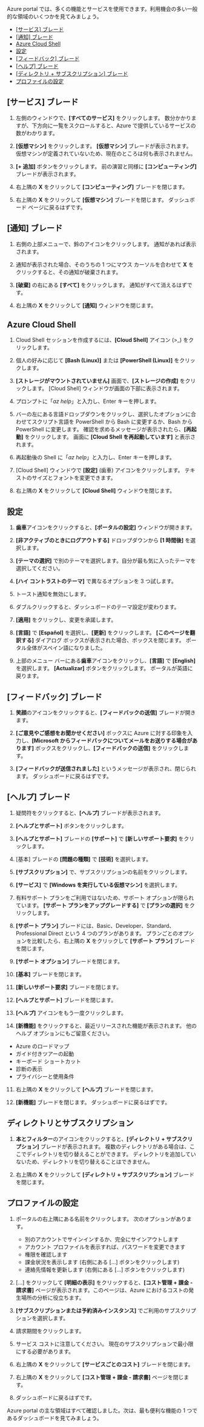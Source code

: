 Azure portal では、多くの機能とサービスを使用できます。利用機会の多い一般的な領域のいくつかを見てみましょう。

- [[サービス] ブレード](#services-blade)
- [[通知] ブレード](#notifications-blade)
- [Azure Cloud Shell](#cloud-shell)
- [設定](#settings-blade)
- [[フィードバック] ブレード](#feedback-blade)
- [[ヘルプ] ブレード](#help-blade)
- [[ディレクトリ + サブスクリプション] ブレード](#subscriptions-blade)
- [プロファイルの設定](#profile-blade)

<a name="services-blade"></a>

## <a name="services-blade"></a>[サービス] ブレード

1. 左側のウィンドウで、**[すべてのサービス]** をクリックします。 数分かかりますが、下方向に一覧をスクロールすると、Azure で提供しているサービスの数がわかります。

1. **[仮想マシン]** をクリックします。 **[仮想マシン]** ブレードが表示されます。 仮想マシンが定義されていないため、現在のところは何も表示されません。

1. **[+ 追加]** ボタンをクリックします。 前の演習と同様に **[コンピューティング]** ブレードが表示されます。

1. 右上隅の **X** をクリックして **[コンピューティング]** ブレードを閉じます。

1. 右上隅の **X** をクリックして **[仮想マシン]** ブレードを閉じます。 ダッシュボード ページに戻るはずです。

<a name="notifications-blade"></a>

## <a name="notifications-blade"></a>[通知] ブレード

1. 右側の上部メニューで、鈴のアイコンをクリックします。 通知があれば表示されます。

1. 通知が表示された場合、そのうちの 1 つにマウス カーソルを合わせて **X** をクリックすると、その通知が破棄されます。

1. **[破棄]** の右にある **[すべて]** をクリックします。 通知がすべて消えるはずです。

1. 右上隅の **X** をクリックして **[通知]** ウィンドウを閉じます。

<a name="cloud-shell"></a>

## <a name="azure-cloud-shell"></a>Azure Cloud Shell

1. Cloud Shell セッションを作成するには、**[Cloud Shell]** アイコン (>_) をクリックします。

1. 個人の好みに応じて **[Bash (Linux)]** または **[PowerShell (Linux)]** をクリックします。

1. **[ストレージがマウントされていません]** 画面で、**[ストレージの作成]** をクリックします。 [Cloud Shell] ウィンドウが画面の下部に表示されます。

1. プロンプトに「*az help*」と入力し、Enter キーを押します。

1. バーの左にある言語ドロップダウンをクリックし、選択したオプションに合わせてスクリプト言語を PowerShell から Bash に変更するか、Bash から PowerShell に変更します。 確認を求めるメッセージが表示されたら、**[再起動]** をクリックします。 画面に **[Cloud Shell を再起動しています]** と表示されます。

1. 再起動後の Shell に「*az help*」と入力し、Enter キーを押します。

1. [Cloud Shell] ウィンドウで **[設定]** (歯車) アイコンをクリックします。 テキストのサイズとフォントを変更できます。

1. 右上隅の **X** をクリックして **[Cloud Shell]** ウィンドウを閉じます。

<a name="settings-blade"></a>

## <a name="settings"></a>設定

1. **歯車**アイコンをクリックすると、**[ポータルの設定]** ウィンドウが開きます。

1. **[非アクティブのときにログアウトする]** ドロップダウンから **[1 時間後]** を選択します。

1. **[テーマの選択]** で別のテーマを選択します。自分が最も気に入ったテーマを選択してください。

1. **[ハイ コントラストのテーマ]** で異なるオプションを 3 つ試します。

1. トースト通知を無効にします。

1. ダブルクリックすると、ダッシュボードのテーマ設定が変わります。

1. **[適用]** をクリックし、変更を承諾します。

1. **[言語]** で **[Español]** を選択し、**[更新]** をクリックします。 **[このページを翻訳する]** ダイアログ ボックスが表示された場合、ボックスを閉じます。 ポータル全体がスペイン語になりました。

1. 上部のメニュー バーにある**歯車**アイコンをクリックし、**[言語]** で **[English]** を選択します。 **[Actualizar]** ボタンをクリックします。 ポータルが英語に戻ります。

<a name="feedback-blade"></a>

## <a name="feedback-blade"></a>[フィードバック] ブレード

1. **笑顔**のアイコンをクリックすると、**[フィードバックの送信]** ブレードが開きます。

1. **[ご意見やご感想をお聞かせください]** ボックスに Azure に対する印象を入力し、**[Microsoft からフィードバックについてメールをお送りする場合があります]** ボックスをクリックし、**[フィードバックの送信]** をクリックします。

1. **[フィードバックが送信されました]** というメッセージが表示され、閉じられます。 ダッシュボードに戻るはずです。

<a name="help-blade"></a>

## <a name="help-blade"></a>[ヘルプ] ブレード

1. 疑問符をクリックすると、**[ヘルプ]** ブレードが表示されます。

1. **[ヘルプとサポート]** ボタンをクリックします。

1. **[ヘルプとサポート]** ブレードの **[サポート]** で **[新しいサポート要求]** をクリックします。

1. [基本] ブレードの **[問題の種類]** で **[技術]** を選択します。

1. **[サブスクリプション]** で、サブスクリプションの名前をクリックします。

1. **[サービス]** で **[Windows を実行している仮想マシン]** を選択します。

1. 有料サポート プランをご利用ではないため、サポート オプションが限られています。 **[サポート プランをアップグレードする]** で **[プランの選択]** をクリックします。

1. **[サポート プラン]** ブレードには、Basic、Developer、Standard、Professional Direct という 4 つのプランがあります。 プランごとのオプションを比較したら、右上隅の **X** をクリックして **[サポート プラン]** ブレードを閉じます。

1. **[サポート オプション]** ブレードを閉じます。

1. **[基本]** ブレードを閉じます。

1. **[新しいサポート要求]** ブレードを閉じます。

1. **[ヘルプとサポート]** ブレードを閉じます。

1. **[ヘルプ]** アイコンをもう一度クリックします。

1. **[新機能]** をクリックすると、最近リリースされた機能が表示されます。 他のヘルプ オプションにもご留意ください。

- Azure のロードマップ
- ガイド付きツアーの起動
- キーボード ショートカット
- 診断の表示
- プライバシーと使用条件

11. 右上隅の **X** をクリックして **[ヘルプ]** ブレードを閉じます。

11. **[新機能]** ブレードを閉じます。 ダッシュボードに戻るはずです。

<a name="subscription-blade"></a>

## <a name="directory-and-subscription"></a>ディレクトリとサブスクリプション

1. **本とフィルター**のアイコンをクリックすると、**[ディレクトリ + サブスクリプション]** ブレードが表示されます。  複数のディレクトリがある場合は、ここでディレクトリを切り替えることができます。 ディレクトリを追加していないため、ディレクトリを切り替えることはできません。

1. 右上隅の **X** をクリックして **[ディレクトリ + サブスクリプション]** ブレードを閉じます。

<a name="profile-blade"></a>

## <a name="profile-settings"></a>プロファイルの設定

1. ポータルの右上隅にある名前をクリックします。 次のオプションがあります。

    - 別のアカウントでサインインするか、完全にサインアウトします
    - アカウント プロファイルを表示すれば、パスワードを変更できます
    - 権限を確認します
    - 課金状況を表示します (右側にある [...] ボタンをクリックします)
    - 連絡先情報を更新します (右側にある [...] ボタンをクリックします)

1. [...] をクリックして **[明細の表示]** をクリックすると、**[コスト管理 + 課金 - 請求書]** ページが表示されます。このページは、Azure におけるコストの発生場所の分析に役立ちます。

1. **[サブスクリプションまたは予約済みインスタンス]** でご利用のサブスクリプションを選択します。

1. 請求期間をクリックします。

1. サービス コストに注意してください。 現在のサブスクリプションで最小限にする必要があります。

1. 右上隅の **X** をクリックして **[サービスごとのコスト]** ブレードを閉じます。

1. 右上隅の **X** をクリックして **[コスト管理 + 課金 - 請求書]** ページを閉じます。

1. ダッシュボードに戻るはずです。

Azure portal の主な領域はすべて確認しました。次は、最も便利な機能の 1 つであるダッシュボードを見てみましょう。